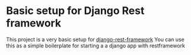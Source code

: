 # Basic setup for Django Rest framework


This project is a very basic setup for <a href="https://www.django-rest-framework.org/tutorial/quickstart/#project-setup">django-rest-framework</a>
You can use this as a simple boilerplate for starting a a django app with restframework
